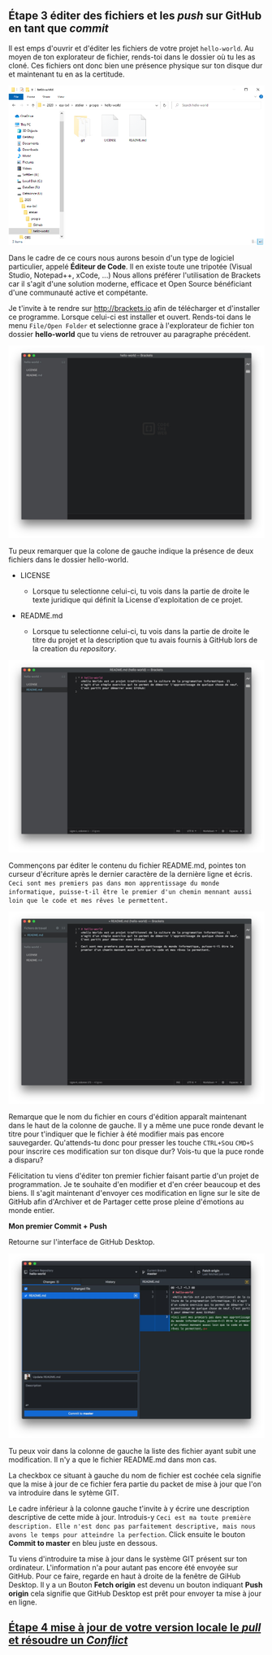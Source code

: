 ## **Étape 3** éditer des fichiers et les *push* sur GitHub en tant que *commit*

Il est emps d'ouvrir et d'éditer les fichiers de votre projet `hello-world`. Au moyen de ton explorateur de fichier, rends-toi dans le dossier où tu les as cloné. Ces fichiers ont donc bien une présence physique sur ton disque dur et maintenant tu en as la certitude.

![folder.PNG](./images/folder.PNG)

Dans le cadre de ce cours nous aurons besoin d'un type de logiciel particulier, appelé **Éditeur de Code**. Il en existe toute une tripotée (Visual Studio, Notepad++, xCode, ...) Nous allons préférer l'utilisation de Brackets car il s'agit d'une solution moderne, efficace et Open Source bénéficiant d'une communauté active et compétante.

Je t'invite à te rendre sur http://brackets.io afin de télécharger et d'installer ce programme. Lorsque celui-ci est installer et ouvert. Rends-toi dans le menu `File/Open Folder` et selectionne grace à l'explorateur de fichier ton dossier **hello-world** que tu viens de retrouver au paragraphe précédent.

![Brackets.jpg](./images/Brackets.jpg)

Tu peux remarquer que la colone de gauche indique la présence de deux fichiers dans le dossier hello-world. 

- LICENSE
  
  - Lorsque tu selectionne celui-ci, tu vois dans la partie de droite le texte juridique qui définit la License d'exploitation de ce projet.

- README.md
  
  - Lorsque tu selectionne celui-ci, tu vois dans la partie de droite le titre du projet et la description que tu avais fournis à GitHub lors de la creation du *repository*.

![BracketsEdit.jpg](./images/BracketsEdit.jpg)

Commençons par éditer le contenu du fichier README.md, pointes ton curseur d'écriture après le dernier caractère de la dernière ligne et écris. `Ceci sont mes premiers pas dans mon apprentissage du monde informatique, puisse-t-il être le premier d'un chemin mennant aussi loin que le code et mes rêves le permettent.`

![white and black train on track during daytime](./images/BracketsEdited.jpg "Ryan Shultis")

Remarque que le nom du fichier en cours d'édition apparaît maintenant dans le haut de la colonne de gauche. Il y a même une puce ronde devant le titre pour t'indiquer que le fichier à été modifier mais pas encore sauvegarder.  Qu'attends-tu donc pour presser les touche `CTRL+S`ou `CMD+S` pour inscrire ces modification sur ton disque dur? Vois-tu que la puce ronde a disparu?

Félicitation tu viens d'éditer ton premier fichier faisant partie d'un projet de programmation. Je te souhaite d'en modifier et d'en créer beaucoup et des biens. Il s'agit maintenant d'envoyer ces modification en ligne sur le site de GitHub afin d'Archiver et de Partager cette prose pleine d'émotions au monde entier.

**Mon premier Commit + Push**

Retourne sur l'interface de GitHub Desktop.

![gdCommit1.jpg](./images/gdCommit1.jpg)

Tu peux voir dans la colonne de gauche la liste des fichier ayant subit une modification. Il n'y a que le fichier README.md dans mon cas. 

La checkbox ce situant à gauche du nom de fichier est cochée cela signifie que la mise à jour de ce fichier fera partie du packet de mise à jour que l'on va introduire dans le sytème GIT.

Le cadre inférieur à la colonne gauche t'invite à y écrire une description descriptive de cette mide à jour. Introduis-y `Ceci est ma toute première description. Elle n'est donc pas parfaitement descriptive, mais nous avons le temps pour atteindre la perfection`. Click ensuite le bouton **Commit to master** en bleu juste en dessous. 

Tu viens d'introduire ta mise à jour dans le système GIT présent sur ton ordinateur. L'information n'a pour autant pas encore été envoyée sur GitHub. Pour ce faire, regarde en haut à droite de la fenêtre de GiHub Desktop. Il y a un Bouton **Fetch origin** est devenu un bouton indiquant **Push origin** cela signifie que GitHub Desktop est prêt pour envoyer ta mise à jour en ligne.

## [**Étape 4** mise à jour de votre version locale le *pull* et résoudre un *Conflict*](./pull.md)
